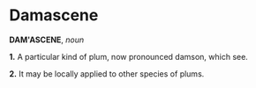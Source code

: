 # Damascene

**DAM'ASCENE**, _noun_

**1.** A particular kind of plum, now pronounced damson, which see.

**2.** It may be locally applied to other species of plums.